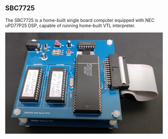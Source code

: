 ## SBC7725
The SBC7725 is a home-built single board computer equipped with NEC uPD77P25 DSP, capable of running home-built VTL interpreter.

![](https://github.com/omodakakuwai/SBC8X305/blob/main/images/SBC8X305_PCB.jpg)
